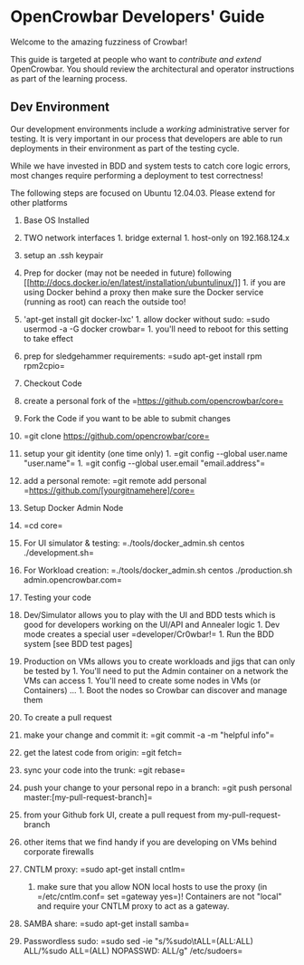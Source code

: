 # OpenCrowbar Developers' Guide

Welcome to the amazing fuzziness of Crowbar!  

This guide is targeted at people who want to _contribute and extend_ OpenCrowbar.  You should review the architectural and operator instructions as part of the learning process.

## Dev Environment

Our development environments include a _working_ administrative server for testing.  It is very important in our process that developers are able to run deployments in their environment as part of the testing cycle.  

While we have invested in BDD and system tests to catch core logic errors, most changes require performing a deployment to test correctness!

The following steps are focused on Ubuntu 12.04.03.  Please extend for other platforms

1. Base OS Installed
  1. TWO network interfaces
    1. bridge external
    1. host-only on 192.168.124.x
  1. setup an .ssh keypair
  1. Prep for docker (may not be needed in future) following [[http://docs.docker.io/en/latest/installation/ubuntulinux/]]
    1. if you are using Docker behind a proxy then make sure the Docker service (running as root) can reach the outside too!
  1. 'apt-get install git docker-lxc'
    1. allow docker without sudo: =sudo usermod -a -G docker crowbar=
    1. you'll need to reboot for this setting to take effect
  1. prep for sledgehammer requirements: =sudo apt-get install rpm rpm2cpio=
1. Checkout Code 
  1. create a personal fork of the =https://github.com/opencrowbar/core=
1. Fork the Code if you want to be able to submit changes
  1. =git clone https://github.com/opencrowbar/core=
  1. setup your git identity (one time only)
    1. =git config --global user.name "user.name"=
    1. =git config --global user.email "email.address"=
  1. add a personal remote: =git remote add personal =https://github.com/[yourgitnamehere]/core=
1. Setup Docker Admin Node
  1. =cd core=
  1. For UI simulator & testing: =./tools/docker_admin.sh centos ./development.sh=
  1. For Workload creation: =./tools/docker_admin.sh centos ./production.sh admin.opencrowbar.com=

1. Testing your code
  1. Dev/Simulator allows you to play with the UI and BDD tests which is good for developers working on the UI/API and Annealer logic
    1. Dev mode creates a special user =developer/Cr0wbar!=
    1. Run the BDD system [see BDD test pages]
  1. Production on VMs allows you to create workloads and jigs that can only be tested by 
    1. You'll need to put the Admin container on a network the VMs can access
    1. You'll need to create some nodes in VMs (or Containers) ...
    1. Boot the nodes so Crowbar can discover and manage them

1. To create a pull request
  1. make your change and commit it: =git commit -a -m "helpful info"=
  1. get the latest code from origin: =git fetch=
  1. sync your code into the trunk: =git rebase=
  1. push your change to your personal repo in a branch: =git push personal master:[my-pull-request-branch]=
  1. from your Github fork UI, create a pull request from my-pull-request-branch

1. other items that we find handy if you are developing on VMs behind corporate firewalls
  1. CNTLM proxy: =sudo apt-get install cntlm=
     1. make sure that you allow NON local hosts to use the proxy (in =/etc/cntlm.conf= set =gateway yes=)!  Containers are not "local" and require your CNTLM proxy to act as a gateway.
  1. SAMBA share: =sudo apt-get install samba=
  1. Passwordless sudo: =sudo sed -ie "s/%sudo\tALL=(ALL:ALL) ALL/%sudo ALL=(ALL) NOPASSWD: ALL/g" /etc/sudoers=